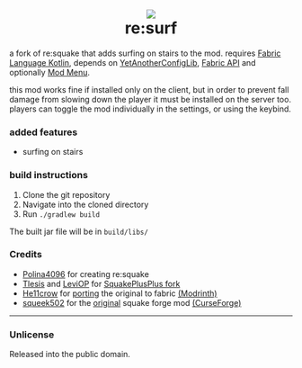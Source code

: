 <h1 align="center">
<img src="src/main/resources/assets/resquake/icon.png">
<br>re:surf
</h1>
 
a fork of re:squake that adds surfing on stairs to the mod. requires [Fabric Language Kotlin](https://modrinth.com/mod/fabric-language-kotlin), depends on [YetAnotherConfigLib](https://modrinth.com/mod/yacl), [Fabric API](https://modrinth.com/mod/fabric-api) and optionally [Mod Menu](https://modrinth.com/mod/modmenu).

this mod works fine if installed only on the client, but in order to prevent fall damage from slowing down the player it must be installed on the server too. players can toggle the mod individually in the settings, or using the keybind.

### added features
- surfing on stairs

### build instructions
1. Clone the git repository
2. Navigate into the cloned directory
3. Run `./gradlew build`

The built jar file will be in `build/libs/`

### Credits
- [Polina4096](https://github.com/polina4096) for creating re:squake
- [Tlesis](https://github.com/Tlesis) and [LeviOP](https://github.com/LeviOP) for [SquakePlusPlus fork](https://github.com/Tlesis/SquakePlusPlus)
- [He11crow](https://github.com/He11crow) for [porting](https://github.com/He11crow/SquakeFabric) the original to fabric [(Modrinth)](https://modrinth.com/mod/squakefabric)
- [squeek502](https://github.com/squeek502) for the [original](https://github.com/squeek502/Squake) squake forge mod [(CurseForge)](https://www.curseforge.com/minecraft/mc-mods/squake)

---

### Unlicense
Released into the public domain.
